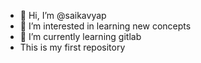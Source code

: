 - 👋 Hi, I’m @saikavyap
- 👀 I’m interested in learning new concepts
- 🌱 I’m currently learning gitlab
- This is my first repository

<!---
saikavyap/saikavyap is a ✨ special ✨ repository because its `README.md` (this file) appears on your GitHub profile.
You can click the Preview link to take a look at your changes.
--->
